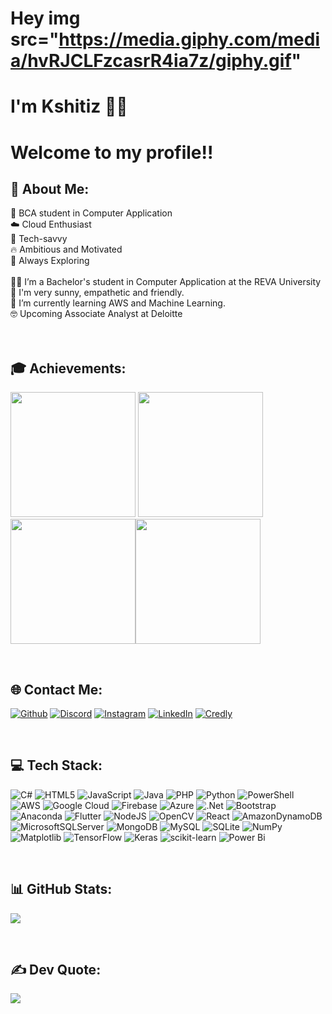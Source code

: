 # Hey  img src="https://media.giphy.com/media/hvRJCLFzcasrR4ia7z/giphy.gif"
# I'm Kshitiz 👨‍💻 
# Welcome to my profile!!


## 💫 About Me:
🌳 BCA student in Computer Application<br>☁️ Cloud Enthusiast<br>💾 Tech-savvy<br>🔥 Ambitious and Motivated<br>🔎 Always Exploring<br><br>👨‍🎓 I’m a Bachelor's student in Computer Application at the REVA University<br>🧠 I'm very sunny, empathetic and friendly.<br>🌱 I’m currently learning AWS and Machine Learning.<br>🤓 Upcoming Associate Analyst at Deloitte <br><br><br> 

## 🎓 Achievements:

<img src='https://images.credly.com/size/680x680/images/2784d0d8-327c-406f-971e-9f0e15097003/image.png' style="height: 200px;"/> <img src='https://images.credly.com/size/680x680/images/d41de2b7-cbc2-47ec-bcf1-ebecbe83872f/GCC_badge_DA_1000x1000.png' style="height: 200px;"/> <img src='https://images.credly.com/size/680x680/images/3c4602d8-832e-4a24-b42d-00359ce746f7/ITS-Badges_Python_1200px.png' style="height: 200px;"/><img src='https://images.credly.com/size/680x680/images/d1024c79-59ff-41df-99ea-0503762e9b3b/image.png' style="height: 200px;"/> 

<br>

## 🌐 Contact Me:
[![Github](https://img.shields.io/badge/GitHub-100000?style=flat&logo=GitHub&logoColor=white&labelColor=black&color=000000)](https://github.com/spacygolem)
[![Discord](https://img.shields.io/badge/Discord-%237289DA.svg?logo=discord&logoColor=white)](https://discord.gg/spacyGOLEM) 
[![Instagram](https://img.shields.io/badge/Instagram-%23E4405F.svg?logo=Instagram&logoColor=white)](https://instagram.com/imspicigolem)
[![LinkedIn](https://img.shields.io/badge/LinkedIn-%230077B5.svg?logo=linkedin&logoColor=white)](https://linkedin.com/in/www.linkedin.com/in/tripathi-kshitiz) 
[![Credly](https://img.shields.io/badge/Credly-100000?style=flat&logo=Credly&logoColor=white&labelColor=FF9500&color=FF9500)](https://www.credly.com/users/kshitiz-0209)

<br>

## 💻 Tech Stack:
![C#](https://img.shields.io/badge/c%23-%23239120.svg?style=plastic&logo=csharp&logoColor=white) ![HTML5](https://img.shields.io/badge/html5-%23E34F26.svg?style=plastic&logo=html5&logoColor=white) ![JavaScript](https://img.shields.io/badge/javascript-%23323330.svg?style=plastic&logo=javascript&logoColor=%23F7DF1E) ![Java](https://img.shields.io/badge/java-%23ED8B00.svg?style=plastic&logo=openjdk&logoColor=white) ![PHP](https://img.shields.io/badge/php-%23777BB4.svg?style=plastic&logo=php&logoColor=white) ![Python](https://img.shields.io/badge/python-3670A0?style=plastic&logo=python&logoColor=ffdd54) ![PowerShell](https://img.shields.io/badge/PowerShell-%235391FE.svg?style=plastic&logo=powershell&logoColor=white) ![AWS](https://img.shields.io/badge/AWS-%23FF9900.svg?style=plastic&logo=amazon-aws&logoColor=white) ![Google Cloud](https://img.shields.io/badge/GoogleCloud-%234285F4.svg?style=plastic&logo=google-cloud&logoColor=white) ![Firebase](https://img.shields.io/badge/firebase-%23039BE5.svg?style=plastic&logo=firebase) ![Azure](https://img.shields.io/badge/azure-%230072C6.svg?style=plastic&logo=microsoftazure&logoColor=white) ![.Net](https://img.shields.io/badge/.NET-5C2D91?style=plastic&logo=.net&logoColor=white) ![Bootstrap](https://img.shields.io/badge/bootstrap-%238511FA.svg?style=plastic&logo=bootstrap&logoColor=white) ![Anaconda](https://img.shields.io/badge/Anaconda-%2344A833.svg?style=plastic&logo=anaconda&logoColor=white) ![Flutter](https://img.shields.io/badge/Flutter-%2302569B.svg?style=plastic&logo=Flutter&logoColor=white) ![NodeJS](https://img.shields.io/badge/node.js-6DA55F?style=plastic&logo=node.js&logoColor=white) ![OpenCV](https://img.shields.io/badge/opencv-%23white.svg?style=plastic&logo=opencv&logoColor=white) ![React](https://img.shields.io/badge/react-%2320232a.svg?style=plastic&logo=react&logoColor=%2361DAFB) ![AmazonDynamoDB](https://img.shields.io/badge/Amazon%20DynamoDB-4053D6?style=plastic&logo=Amazon%20DynamoDB&logoColor=white) ![MicrosoftSQLServer](https://img.shields.io/badge/Microsoft%20SQL%20Server-CC2927?style=plastic&logo=microsoft%20sql%20server&logoColor=white) ![MongoDB](https://img.shields.io/badge/MongoDB-%234ea94b.svg?style=plastic&logo=mongodb&logoColor=white) ![MySQL](https://img.shields.io/badge/mysql-%2300000f.svg?style=plastic&logo=mysql&logoColor=white) ![SQLite](https://img.shields.io/badge/sqlite-%2307405e.svg?style=plastic&logo=sqlite&logoColor=white) ![NumPy](https://img.shields.io/badge/numpy-%23013243.svg?style=plastic&logo=numpy&logoColor=white) ![Matplotlib](https://img.shields.io/badge/Matplotlib-%23ffffff.svg?style=plastic&logo=Matplotlib&logoColor=black) ![TensorFlow](https://img.shields.io/badge/TensorFlow-%23FF6F00.svg?style=plastic&logo=TensorFlow&logoColor=white) ![Keras](https://img.shields.io/badge/Keras-%23D00000.svg?style=plastic&logo=Keras&logoColor=white) ![scikit-learn](https://img.shields.io/badge/scikit--learn-%23F7931E.svg?style=plastic&logo=scikit-learn&logoColor=white) ![Power Bi](https://img.shields.io/badge/power_bi-F2C811?style=plastic&logo=powerbi&logoColor=black)

<br>

## 📊 GitHub Stats:
![](https://github-readme-streak-stats.herokuapp.com/?user=spacygolem&theme=onedark&hide_border=true)<br/>

<br>

##    ✍️ Dev Quote:
![](https://quotes-github-readme.vercel.app/api?type=horizontal&theme=radical)



